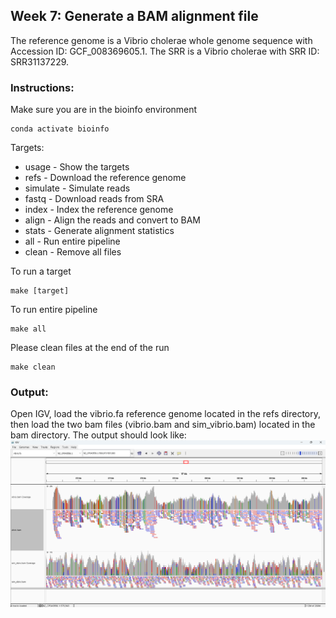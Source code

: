 ## Week 7: Generate a BAM alignment file

The reference genome is a Vibrio cholerae whole genome sequence with Accession ID: GCF_008369605.1. The SRR is a Vibrio cholerae with SRR ID: SRR31137229. 

### Instructions:
Make sure you are in the bioinfo environment
```
conda activate bioinfo
```

Targets:
- usage - Show the targets
- refs  - Download the reference genome
- simulate - Simulate reads
- fastq - Download reads from SRA
- index - Index the reference genome
- align - Align the reads and convert to BAM
- stats - Generate alignment statistics
- all   - Run entire pipeline
- clean - Remove all files

To run a target
```
make [target]
```

To run entire pipeline
```
make all
```

Please clean files at the end of the run
```
make clean
```

### Output:

Open IGV, load the vibrio.fa reference genome located in the refs directory, then load the two bam files (vibrio.bam and sim_vibrio.bam) located in the bam directory. The output should look like:
![vibrio-igv](images/vibrio-igv.png)
